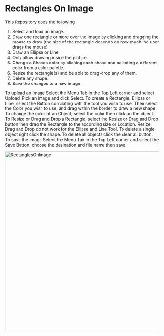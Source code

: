 # Rectangles On Image

This Repository does the following
1. Select and load an image.
2. Draw one rectangle or more over the image by clicking and dragging the mouse to draw (the size of the rectangle depends on how much the user drags the mouse)
3. Draw an Ellipse or Line
4. Only allow drawing inside the picture.
5. Change a Shapes color by clicking each shape and selecting a different color from a color palette.
6. Resize the rectangle(s) and be able to drag-drop any of them.
7. Delete any shape.
8. Save the changes to a new image.

To upload an Image Select the Menu Tab in the Top Left corner and select Upload.  Pick an image and click Select.
To create a Rectangle, Ellipse or Line, select the Button corralating with the tool you wish to use. 
Then select the Color you wish to use, and drag within the border to draw a new shape.
To change the color of an Object, select the color then click on the object.
To Resize or Drag and Drop a Rectangle, select the Resize or Drag and Drop button then drag the Rectangle to the according size or Location. 
Resize, Drag and Drop do not work for the Ellipse and Line Tool.
To delete a single object right click the shape.
To delete all objects click the clear all button.
To save the image Select the Menu Tab in the Top Left corner and select the Save Button, choose the desination and file name then save.

<img width="588" alt="RectanglesOnImage" src="https://user-images.githubusercontent.com/98188443/217035401-da3c1aee-6a68-4862-9eba-f5f8a449c1df.png">
